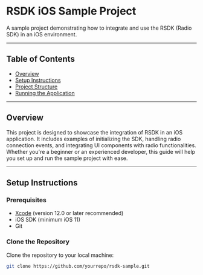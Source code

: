 # RSDK iOS Sample Project

A sample project demonstrating how to integrate and use the RSDK (Radio SDK) in an iOS environment.

---

## Table of Contents

- [Overview](#overview)
- [Setup Instructions](#setup-instructions)
- [Project Structure](#project-structure)
- [Running the Application](#running-the-application)

---

## Overview

This project is designed to showcase the integration of RSDK in an iOS application. It includes examples of initializing the SDK, handling radio connection events, and integrating UI components with radio functionalities. Whether you're a beginner or an experienced developer, this guide will help you set up and run the sample project with ease.

---

## Setup Instructions

### Prerequisites

- [Xcode](https://developer.apple.com/xcode/) (version 12.0 or later recommended)
- iOS SDK (minimum iOS 11)
- Git

### Clone the Repository

Clone the repository to your local machine:

```bash
git clone https://github.com/yourrepo/rsdk-sample.git